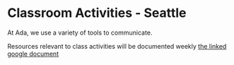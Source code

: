 # Classroom Activities - Seattle

At Ada, we use a variety of tools to communicate.

Resources relevant to class activities will be documented weekly [the linked google document](https://docs.google.com/document/d/1MehuVmbISY9_3Ozz9pgpgWV8Q7ZQCmbrFxoJjGwuXQY/edit?usp=sharing)
